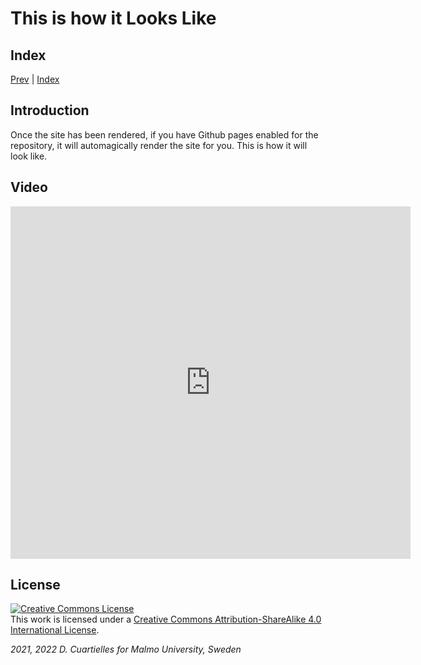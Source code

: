 # This is how it Looks Like

## Index

[Prev](../00-Rendering_a_Site/00-Rendering_a_Site.md) |  [Index](../site_index.md) 

## Introduction

Once the site has been rendered, if you have Github pages enabled for the repository, it will automagically render the site for you. This is how it will look like.

## Video

<iframe src="https://vimeo.com/1234567" width="640" height="564" frameborder="0" allow="autoplay; fullscreen" allowfullscreen></iframe>

## License

<a rel="license" href="http://creativecommons.org/licenses/by-sa/4.0/"><img alt="Creative Commons License" style="border-width:0" src="https://i.creativecommons.org/l/by-sa/4.0/80x15.png" /></a><br />This work is licensed under a <a rel="license" href="http://creativecommons.org/licenses/by-sa/4.0/">Creative Commons Attribution-ShareAlike 4.0 International License</a>.

*2021, 2022 D. Cuartielles for Malmo University, Sweden*


